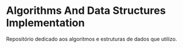 # Algorithms And Data Structures Implementation
Repositório dedicado aos algoritmos e estruturas de dados que utilizo.

